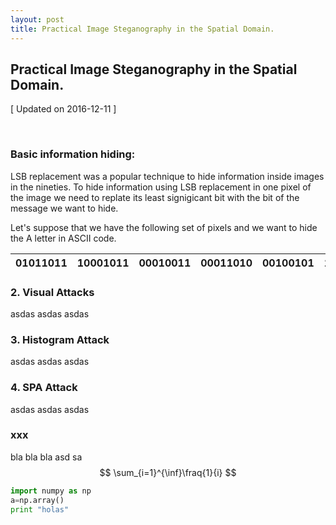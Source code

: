 ```yaml
---
layout: post
title: Practical Image Steganography in the Spatial Domain.
---
```


## Practical Image Steganography in the Spatial Domain. 

[ Updated on 2016-12-11 ]


<br>

### Basic information hiding:

LSB replacement was a popular technique to hide information inside images in the nineties. To hide information using LSB replacement in one pixel of the image we need to replate its least signigicant bit with the bit of the message we want to hide. 

Let's suppose that we have the following set of pixels and we want to hide the A letter in ASCII code. 

| 01011011 | 10001011 | 00010011 | 00011010 | 00100101 | 11101011 | 11100101 | 01101010 |
|----------|----------|----------|----------|----------|----------|----------|----------|



### 2. Visual Attacks

asdas
asdas
asdas

### 3. Histogram Attack

asdas
asdas
asdas

### 4. SPA Attack

asdas
asdas
asdas

### xxx

bla bla bla
asd
sa
$$
\sum_{i=1}^{\inf}\fraq{1}{i}
$$

```python
import numpy as np
a=np.array()
print "holas"
```
